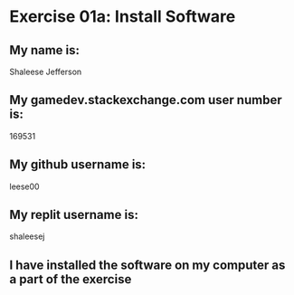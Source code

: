 # Exercise 01a: Install Software

## My name is:
Shaleese Jefferson

## My gamedev.stackexchange.com user number is:
169531

## My github username is:
leese00

## My replit username is:
shaleesej

## I have installed the software on my computer as a part of the exercise

